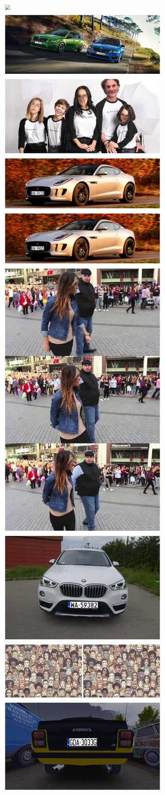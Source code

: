 

![](People_Frame_4&12&90_3x1.png)

![](spz-polsko-header_mod.jpg)

![](Family_mod.jpg)

![](baner_zamow_wizyte_op2_1.jpg)

![](baner_zamow_wizyte_op2_2.jpg)

![](Zorba_1_Frame_72&85&91.jpg)

![](image_s_2048x1360.jpg)

![](FakeFacesPair.jpg)

![](20210104153511_1.jpg)

